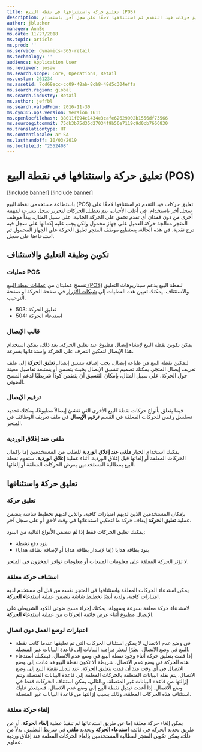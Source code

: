 ```yaml
---
title: تعليق حركة واستئنافها في نقطة البيع (POS)
description: يشرح هذا الموضوع كيف يستطيع المستخدمون تعليق حركات قيد التقدم ثم استئنافها لاحقًا على سجل آخر باستخدام Dynamics 365 Retail.
author: jblucher
manager: AnnBe
ms.date: 11/27/2018
ms.topic: article
ms.prod: ''
ms.service: dynamics-365-retail
ms.technology: ''
audience: Application User
ms.reviewer: josaw
ms.search.scope: Core, Operations, Retail
ms.custom: 261234
ms.assetid: 7cd68ecc-cc09-48ab-8cb8-48d5c304effa
ms.search.region: global
ms.search.industry: Retail
ms.author: jeffbl
ms.search.validFrom: 2016-11-30
ms.dyn365.ops.version: Version 1611
ms.openlocfilehash: 38011f094c1434e3cafe62629902b1556df73566
ms.sourcegitcommit: 75db3b75d35d27034f9b56e7119c9d0cb7666830
ms.translationtype: HT
ms.contentlocale: ar-SA
ms.lasthandoff: 10/03/2019
ms.locfileid: "2552408"
---
```

# <a name="suspend-and-resume-a-transaction-in-the-point-of-sale-pos"></a>تعليق حركة واستئنافها في نقطة البيع (POS)

[!include [banner](includes/banner.md)]
[!include [banner](includes/preview-banner.md)]

باستطاعة مستخدمي نقطة البيع (POS) تعليق حركات قيد التقدم ثم استئنافها لاحقًا على سجل آخر باستخدام. في أغلب الأحيان، يتم تعطيل الحركات لتحرير سجل بسرعة لمهمة أخرى من دون فقدان أي تقدم تحقق على الحركة الحالية. على سبيل المثال، يبدأ موظف المتجر معالجة حركة العميل على جهاز محمول ولكن يجب عليه إكمالها على سجل فيه درج نقدية‬‬. في هذه الحالة، يستطيع موظف المتجر تعليق الحركة على الجهاز المحمول ثم استدعاءها على سجل.

## <a name="configure-suspend-and-resume-functionality"></a>تكوين وظيفة التعليق والاستئناف

### <a name="pos-operations"></a>عمليات POS

تسمح عمليتان من [عمليات نقطة البيع (POS)](pos-operations.md) لنقطة البيع بدعم سيناريوهات التعليق والاستئناف. يمكنك تعيين هذه العمليات إلى [شبكات الأزرار](pos-screen-layouts.md) في صفحة الحركة أو صفحة الترحيب.

- 503: تعليق الحركة
- 504: استدعاء الحركة

### <a name="receipt-template"></a>قالب الإيصال

يمكن تكوين نقطة البيع لإنشاء إيصال مطبوع عند تعليق الحركة. بعد ذلك، يمكن استخدام هذا الإيصال لتمكين التعرف على الحركة واستدعائها بسرعة.

لتمكين نقطة البيع من طباعة إيصال، يجب إضافة تنسيق إيصال **تعليق الحركة** إلى ملف تعريف إيصال المتجر. يمكنك تصميم تنسيق الإيصال بحيث يتضمن أو يستبعد تفاصيل معينة حول الحركة. على سبيل المثال، بإمكان التنسيق أن يتضمن كودًا شريطيًا لدعم المسح الضوئي.

### <a name="receipt-numbering"></a>ترقيم الإيصال

فيما يتعلق بأنواع حركات نقطة البيع الأخرى التي تنشئ إيصالاً مطبوعًا، يمكنك تحديد تسلسل رقمي للحركات المعلقة في القسم **ترقيم الإيصال** في ملف تعريف الوظائف في المتجر.

### <a name="void-when-closing-shift"></a>ملغى عند إغلاق الوردية

يمكنك استخدام الخيار **ملغى عند إغلاق الوردية‬** للطلب من المستخدمين إما بإكمال الحركات المعلقة أو إلغائها قبل إغلاق الوردية. أثناء عملية **إغلاق الوردية**، ستقوم نقطة البيع بمطالبة المستخدمين بعرض الحركات المعلقة أو إلغائها.

## <a name="suspend-and-resume-a-transaction"></a>تعليق حركة واستئنافها

### <a name="suspend-a-transaction"></a>تعليق حركة

بإمكان المستخدمين الذين لديهم امتيازات كافية، والذين لديهم تخطيط شاشة يتضمن عملية **تعليق الحركة** إيقاف حركة ما لتمكين استدعائها في وقت لاحق أو على سجل آخر.

يمكنك تعليق الحركات فقط إذا **لم** تتضمن الأنواع التالية من البنود:

- بنود دفع نشطة
- بنود بطاقة هدايا (إما لإصدار بطاقة هدايا أو لإضافة بطاقة هدايا)

لا تؤثر الحركة المعلقة على معلومات المبيعات أو معلومات توافر المخزون في المتجر.

### <a name="resume-a-suspended-transaction"></a>استئناف حركة معلقة

يمكن استدعاء الحركات المعلقة واستئنافها في المتجر نفسه من قبل أي مستخدم لديه امتيازات كافية، ولديه أيضًا تخطيط شاشة يتضمن عملية **استدعاء الحركة**.

لاستدعاء حركة معلقة بسرعة وسهولة، يمكنك إجراء مسح ضوئي للكود الشريطي على الإيصال مطبوع أثناء عرض قائمة الحركات من عملية **استدعاء الحركة**.

### <a name="considerations-for-offline-mode"></a>اعتبارات لوضع العمل دون اتصال

- في وضع عدم الاتصال، لا يمكن استئناف الحركات التي تم تعليقها عندما كانت نقطة البيع في وضع الاتصال، نظرًا لتعذر مزامنة البيانات إلى قاعدة البيانات غير المتصلة.
- إذا قمت بتعليق حركة أثناء وجود نقطة البيع في وضع عدم الاتصال، فيمكنك استدعاء هذه الحركة في وضع عدم الاتصال، شريطة ألا تكون نقطة البيع قد عادت إلى وضع الاتصال في أي وقت منذ أن قمت بتعليق الحركة. عند تبديل نقطة البيع إلى وضع الاتصال، يتم نقله البيانات المتعلقة بالحركات المعلقة إلى قاعدة البيانات المتصلة وتتم إزالتها من قاعدة البيانات غير المتصلة. وبالتالي، يمكن استئناف الحركات فقط في وضع الاتصال. إذا أعدت تبديل نقطة البيع إلى وضع عدم الاتصال، فسيتعذر عليك استئناف هذه الحركات المعلقة، وذلك بسبب إزالتها من قاعدة البيانات غير المتصلة.

### <a name="void-a-suspended-transaction"></a>إلغاء حركة معلقة

يمكن إلغاء حركة معلقة إما عن طريق استدعائها ثم تنفيذ عملية **إلغاء الحركة**، أو عن طريق تحديد الحركة في قائمة **استدعاء الحركة** وتحديد **ملغي** في شريط التطبيق. بدلاً من ذلك، يمكن تكوين المتجر لمطالبة المستخدمين بإلغاء الحركات المعلقة عند إغلاق وردية عملهم.

